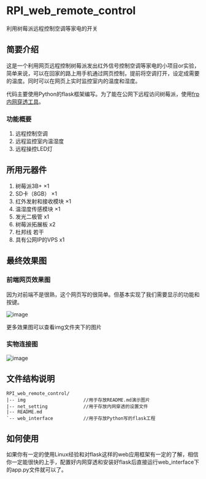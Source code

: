 # RPI_web_remote_control

利用树莓派远程控制空调等家电的开关

## 简要介绍

这是一个利用网页远程控制树莓派发出红外信号控制空调等家电的小项目or实验，简单来说，可以在回家的路上用手机通过网页控制，提前将空调打开，设定成需要的温度。同时可以在网页上实时监控室内的温度和湿度。

代码主要使用Python的flask框架编写。为了能在公网下远程访问树莓派，使用[frp内网穿透工具](https://github.com/fatedier/frp.git)。

### 功能概要

1. 远程控制空调
2. 远程监控室内温湿度
3. 远程操控LED灯

## 所用元器件

1. 树莓派3B+ ×1
2. SD卡（8GB） ×1
3. 红外发射和接收模块 ×1
4. 温湿度传感模块 ×1
6. 发光二极管 x1
7. 树莓派拓展板 x2
8. 杜邦线 若干
9. 具有公网IP的VPS x1

## 最终效果图

### 前端网页效果图

因为对前端不是很熟，这个网页写的很简单。但基本实现了我们需要显示的功能和按键。

![image](https://github.com/zyzisyz/RPI_WEB_REMOTE_CONTROL/blob/master/img/1.png)

更多效果图可以查看img文件夹下的图片

### 实物连接图

![image](https://github.com/zyzisyz/RPI_WEB_REMOTE_CONTROL/blob/master/img/4.jpg)

## 文件结构说明

```tree
RPI_web_remote_control/         
|-- img                     //用于存放README.md演示图片
|-- net_setting             //用于存放内网穿透的设置文件
|-- README.md               
`-- web_interface           //用于存放Python写的flask工程
```

## 如何使用

如果你有一定的使用Linux经验和对flask这样的web应用框架有一定的了解，相信你一定能很快的上手，配置好内网穿透和安装好flask后直接运行web_interface下的app.py文件就可以了。